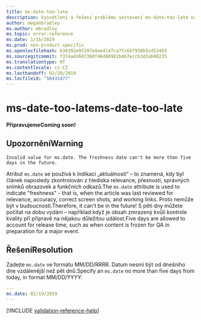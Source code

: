 ```yaml
---
title: ms-date-too-late
description: Vysvětlení a řešení problému sestavení ms-date-too-late na webu Docs
author: meganbradley
ms.author: mbradley
ms.topic: error-reference
ms.date: 1/15/2019
ms.prod: non-product-specific
ms.openlocfilehash: b38392e9f297e4ee4147ca7fc65f938b5cd53403
ms.sourcegitcommit: f374ad2607360f46d88982b4b7ecc63d3ab08235
ms.translationtype: HT
ms.contentlocale: cs-CZ
ms.lasthandoff: 02/20/2019
ms.locfileid: "56431477"
---
```

# <a name="ms-date-too-late"></a><span data-ttu-id="e18c1-103">ms-date-too-late</span><span class="sxs-lookup"><span data-stu-id="e18c1-103">ms-date-too-late</span></span>

<span data-ttu-id="e18c1-104">**Připravujeme**</span><span class="sxs-lookup"><span data-stu-id="e18c1-104">**Coming soon!**</span></span>

## <a name="warning"></a><span data-ttu-id="e18c1-105">Upozornění</span><span class="sxs-lookup"><span data-stu-id="e18c1-105">Warning</span></span>

`Invalid value for ms.date. The freshness date can't be more than five days in the future.`

<span data-ttu-id="e18c1-106">Atribut `ms.date` se používá k indikaci „aktuálnosti“ – to znamená, kdy byl článek naposledy zkontrolován z hlediska relevance, přesnosti, správných snímků obrazovek a funkčních odkazů.</span><span class="sxs-lookup"><span data-stu-id="e18c1-106">The `ms.date` attribute is used to indicate "freshness" - that is, when the article was last reviewed for relevance, accuracy, correct screen shots, and working links.</span></span> <span data-ttu-id="e18c1-107">Proto nemůže být v budoucnosti.</span><span class="sxs-lookup"><span data-stu-id="e18c1-107">Therefore, it can't be in the future!</span></span> <span data-ttu-id="e18c1-108">S pěti dny můžete počítat na dobu vydání – například když je obsah zmrazený kvůli kontrole kvality při přípravě na nějakou důležitou událost.</span><span class="sxs-lookup"><span data-stu-id="e18c1-108">Five days are allowed to account for release time, such as when content is frozen for QA in preparation for a major event.</span></span>

## <a name="resolution"></a><span data-ttu-id="e18c1-109">Řešení</span><span class="sxs-lookup"><span data-stu-id="e18c1-109">Resolution</span></span>

<span data-ttu-id="e18c1-110">Zadejte `ms.date` ve formátu MM/DD/RRRR. Datum nesmí být od dnešního dne vzdálenější než pět dnů.</span><span class="sxs-lookup"><span data-stu-id="e18c1-110">Specify an `ms.date` no more than five days from today, in format MM/DD/YYYY:</span></span>

```yml
---
ms.date: 02/19/2019
---
```

<!--make sure to add this file to your includes folder and verify the path-->
[!INCLUDE [validation-reference-help](includes/validation-reference-help.md)]
